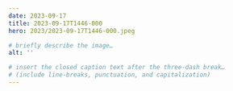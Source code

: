 ```yaml
---
date: 2023-09-17
title: 2023-09-17T1446-000
hero: 2023/2023-09-17T1446-000.jpeg

# briefly describe the image…
alt: ''

# insert the closed caption text after the three-dash break…
# (include line-breaks, punctuation, and capitalization)
---
```

